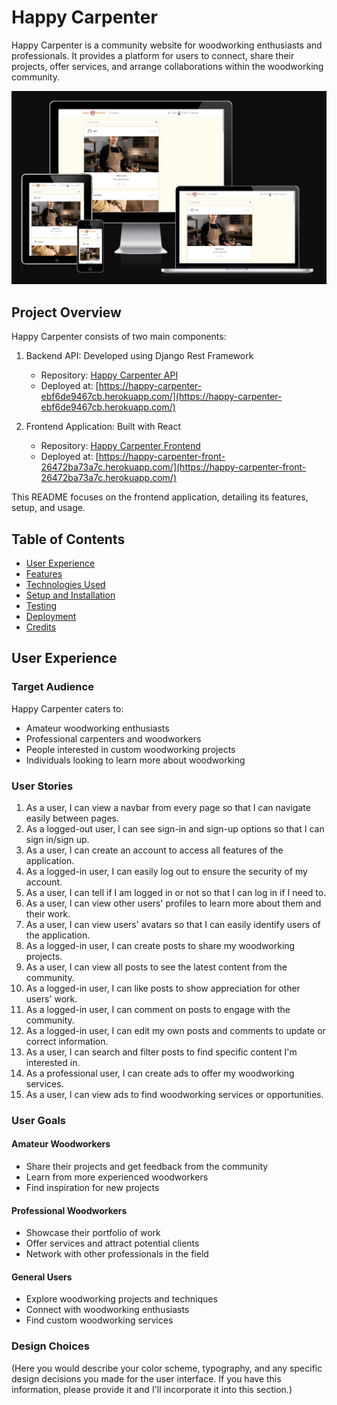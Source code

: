 # Happy Carpenter

Happy Carpenter is a community website for woodworking enthusiasts and professionals. It provides a platform for users to connect, share their projects, offer services, and arrange collaborations within the woodworking community.

![Responsive Design](src/assets/documentation/readme/resposivness.png)

## Project Overview

Happy Carpenter consists of two main components:

1. Backend API: Developed using Django Rest Framework
   - Repository: [Happy Carpenter API](https://github.com/ibra8080/happycarpenter)
   - Deployed at: [https://happy-carpenter-ebf6de9467cb.herokuapp.com/](https://happy-carpenter-ebf6de9467cb.herokuapp.com/)

2. Frontend Application: Built with React
   - Repository: [Happy Carpenter Frontend](https://github.com/ibra8080/happy-carpenter-front)
   - Deployed at: [https://happy-carpenter-front-26472ba73a7c.herokuapp.com/](https://happy-carpenter-front-26472ba73a7c.herokuapp.com/)

This README focuses on the frontend application, detailing its features, setup, and usage.

## Table of Contents

- [User Experience](#user-experience)
- [Features](#features)
- [Technologies Used](#technologies-used)
- [Setup and Installation](#setup-and-installation)
- [Testing](#testing)
- [Deployment](#deployment)
- [Credits](#credits)

## User Experience

### Target Audience

Happy Carpenter caters to:
- Amateur woodworking enthusiasts
- Professional carpenters and woodworkers
- People interested in custom woodworking projects
- Individuals looking to learn more about woodworking

### User Stories

1. As a user, I can view a navbar from every page so that I can navigate easily between pages.
2. As a logged-out user, I can see sign-in and sign-up options so that I can sign in/sign up.
3. As a user, I can create an account to access all features of the application.
4. As a logged-in user, I can easily log out to ensure the security of my account.
5. As a user, I can tell if I am logged in or not so that I can log in if I need to.
6. As a user, I can view other users' profiles to learn more about them and their work.
7. As a user, I can view users' avatars so that I can easily identify users of the application.
8. As a logged-in user, I can create posts to share my woodworking projects.
9. As a user, I can view all posts to see the latest content from the community.
10. As a logged-in user, I can like posts to show appreciation for other users' work.
11. As a logged-in user, I can comment on posts to engage with the community.
12. As a logged-in user, I can edit my own posts and comments to update or correct information.
13. As a user, I can search and filter posts to find specific content I'm interested in.
14. As a professional user, I can create ads to offer my woodworking services.
15. As a user, I can view ads to find woodworking services or opportunities.

### User Goals

#### Amateur Woodworkers
- Share their projects and get feedback from the community
- Learn from more experienced woodworkers
- Find inspiration for new projects

#### Professional Woodworkers
- Showcase their portfolio of work
- Offer services and attract potential clients
- Network with other professionals in the field

#### General Users
- Explore woodworking projects and techniques
- Connect with woodworking enthusiasts
- Find custom woodworking services

### Design Choices

(Here you would describe your color scheme, typography, and any specific design decisions you made for the user interface. If you have this information, please provide it and I'll incorporate it into this section.)